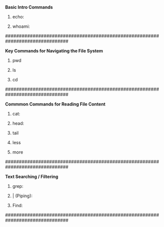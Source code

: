 **Basic Intro Commands**

1. echo:

2. whoami:

###############################################################################

**Key Commands for Navigating the File System**

1. pwd

2. ls

3. cd

###############################################################################

**Commmon Commands for Reading File Content**

1. cat:

2. head:

3. tail

4. less

5. more

###############################################################################

**Text Searching / Filtering**

1. grep:

2. | (Piping):

3. Find: 

###############################################################################









